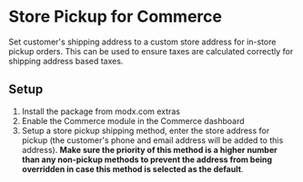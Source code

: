 # Store Pickup for Commerce

Set customer's shipping address to a custom store address for in-store pickup orders. This can be used to ensure taxes are calculated correctly for shipping address based taxes.

## Setup

1. Install the package from modx.com extras
2. Enable the Commerce module in the Commerce dashboard
3. Setup a store pickup shipping method, enter the store address for pickup (the customer's phone and email address will be added to this address). **Make sure the priority of this method is a higher number than any non-pickup methods to prevent the address from being overridden in case this method is selected as the default**.